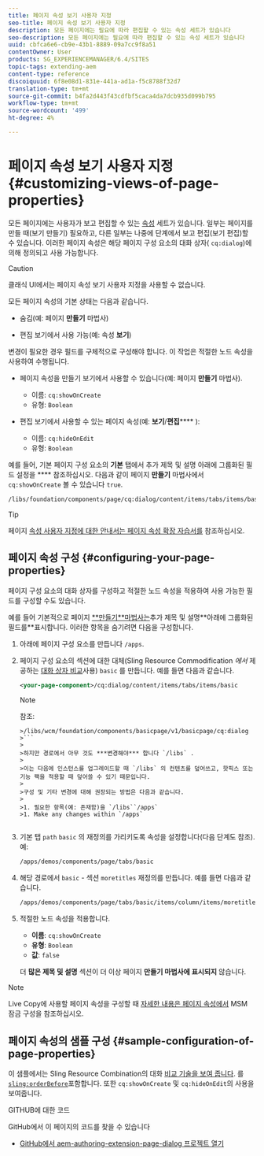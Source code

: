 ```yaml
---
title: 페이지 속성 보기 사용자 지정
seo-title: 페이지 속성 보기 사용자 지정
description: 모든 페이지에는 필요에 따라 편집할 수 있는 속성 세트가 있습니다
seo-description: 모든 페이지에는 필요에 따라 편집할 수 있는 속성 세트가 있습니다
uuid: cbfca6e6-cb9e-43b1-8889-09a7cc9f8a51
contentOwner: User
products: SG_EXPERIENCEMANAGER/6.4/SITES
topic-tags: extending-aem
content-type: reference
discoiquuid: 6f8e08d1-831e-441a-ad1a-f5c8788f32d7
translation-type: tm+mt
source-git-commit: b4fa2d443f43cdfbf5caca4da7dcb935d099b795
workflow-type: tm+mt
source-wordcount: '499'
ht-degree: 4%

---
```



# 페이지 속성 보기 사용자 지정{#customizing-views-of-page-properties}

모든 페이지에는 사용자가 보고 편집할 수 있는 [속성](/help/sites-authoring/editing-page-properties.md) 세트가 있습니다. 일부는 페이지를 만들 때(보기 만들기) 필요하고, 다른 일부는 나중에 단계에서 보고 편집(보기 편집)할 수 있습니다. 이러한 페이지 속성은 해당 페이지 구성 요소의 대화 상자( `cq:dialog`)에 의해 정의되고 사용 가능합니다.

>[!CAUTION]
>
>클래식 UI에서는 페이지 속성 보기 사용자 지정을 사용할 수 없습니다.

모든 페이지 속성의 기본 상태는 다음과 같습니다.

* 숨김(예: 페이지 **만들기** 마법사)

* 편집 보기에서 사용 가능(예: 속성 **보기**)

변경이 필요한 경우 필드를 구체적으로 구성해야 합니다. 이 작업은 적절한 노드 속성을 사용하여 수행됩니다.

* 페이지 속성을 만들기 보기에서 사용할 수 있습니다(예: 페이지 **만들기** 마법사).

   * 이름: `cq:showOnCreate`
   * 유형: `Boolean`

* 편집 보기에서 사용할 수 있는 페이지 속성(예: **보기**/**편집****** ):

   * 이름: `cq:hideOnEdit`
   * 유형: `Boolean`

예를 들어, 기본 페이지 구성 요소의 **기본** 탭에서 추가 제목 및 설명 아래에 그룹화된 필드 설정을 **** 참조하십시오. 다음과 같이 페이지 **만들기** 마법사에서 `cq:showOnCreate` 볼 수 있습니다 `true`.

```xml
/libs/foundation/components/page/cq:dialog/content/items/tabs/items/basic/items/column/items/moretitles
```

>[!TIP]
>
>페이지 [속성 사용자 지정에 대한 안내서는 페이지 속성 확장 자습서를](https://docs.adobe.com/content/help/en/experience-manager-learn/sites/developing/page-properties-technical-video-develop.html) 참조하십시오.

## 페이지 속성 구성 {#configuring-your-page-properties}

페이지 구성 요소의 대화 상자를 구성하고 적절한 노드 속성을 적용하여 사용 가능한 필드를 구성할 수도 있습니다.

예를 들어 기본적으로 페이지 [**만들기&#x200B;**마법사는](/help/sites-authoring/managing-pages.md#creating-a-new-page)추가 제목 및 설명**&#x200B;아래에 그룹화된 필드를&#x200B;**표시합니다. 이러한 항목을 숨기려면 다음을 구성합니다.

1. 아래에 페이지 구성 요소를 만듭니다 `/apps`.
1. 페이지 구성 요소의 섹션에 대한 대체(Sling Resource Commodification *에서* 제공하는 [대화 상자 비교](/help/sites-developing/sling-resource-merger.md)사용) `basic` 를 만듭니다. 예를 들면 다음과 같습니다.

   ```xml
   <your-page-component>/cq:dialog/content/items/tabs/items/basic
   ```

   >[!NOTE]
   >
   >참조:
   >
   >
   ```
   >/libs/wcm/foundation/components/basicpage/v1/basicpage/cq:dialog
   >```
   >
   >하지만 경로에서 아무 것도 ***변경해야*** 합니다 `/libs` .
   >
   >이는 다음에 인스턴스를 업그레이드할 때 `/libs` 의 컨텐츠를 덮어쓰고, 핫픽스 또는 기능 팩을 적용할 때 덮어쓸 수 있기 때문입니다.
   >
   >구성 및 기타 변경에 대해 권장되는 방법은 다음과 같습니다.
   >
   >1. 필요한 항목(예: 존재함)을 `/libs``/apps`
   >1. Make any changes within `/apps`


1. 기본 탭 `path` `basic` 의 재정의를 가리키도록 속성을 설정합니다(다음 단계도 참조). 예:

   ```xml
   /apps/demos/components/page/tabs/basic
   ```

1. 해당 경로에서 `basic` - 섹션 `moretitles` 재정의를 만듭니다. 예를 들면 다음과 같습니다.

   ```xml
   /apps/demos/components/page/tabs/basic/items/column/items/moretitles
   ```

1. 적절한 노드 속성을 적용합니다.

   * **이름**: `cq:showOnCreate`
   * **유형**: `Boolean`
   * **값**: `false`

   더 **많은 제목 및 설명** 섹션이 더 이상 페이지 **만들기 마법사에 표시되지** 않습니다.

>[!NOTE]
>
>Live Copy에 사용할 페이지 속성을 구성할 때 [자세한 내용은 페이지 속성에서](/help/sites-developing/extending-msm.md#configuring-msm-locks-on-page-properties-touch-enabled-ui) MSM 잠금 구성을 참조하십시오.

## 페이지 속성의 샘플 구성 {#sample-configuration-of-page-properties}

이 샘플에서는 Sling Resource Combination의 대화 [비교 기술을 보여 줍니다](/help/sites-developing/sling-resource-merger.md). 를 [`sling:orderBefore`](/help/sites-developing/sling-resource-merger.md#properties)포함합니다. 또한 `cq:showOnCreate` 및 `cq:hideOnEdit`의 사용을 보여줍니다.

GITHUB에 대한 코드

GitHub에서 이 페이지의 코드를 찾을 수 있습니다

* [GitHub에서 aem-authoring-extension-page-dialog 프로젝트 열기](https://github.com/Adobe-Marketing-Cloud/aem-authoring-extension-page-dialog)
